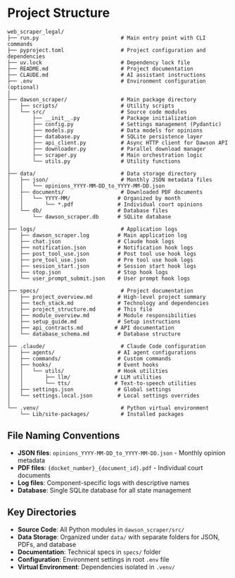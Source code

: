 # Project Structure

```
web_scraper_legal/
├── run.py                          # Main entry point with CLI commands
├── pyproject.toml                  # Project configuration and dependencies
├── uv.lock                         # Dependency lock file
├── README.md                       # Project documentation
├── CLAUDE.md                       # AI assistant instructions
├── .env                            # Environment configuration (optional)
│
├── dawson_scraper/                 # Main package directory
│   ├── scripts/                    # Utility scripts
│   └── src/                        # Source code modules
│       ├── __init__.py             # Package initialization
│       ├── config.py               # Settings management (Pydantic)
│       ├── models.py               # Data models for opinions
│       ├── database.py             # SQLite persistence layer
│       ├── api_client.py           # Async HTTP client for Dawson API
│       ├── downloader.py           # Parallel download manager
│       ├── scraper.py              # Main orchestration logic
│       └── utils.py                # Utility functions
│
├── data/                           # Data storage directory
│   ├── json/                       # Monthly JSON metadata files
│   │   └── opinions_YYYY-MM-DD_to_YYYY-MM-DD.json
│   ├── documents/                  # Downloaded PDF documents
│   │   └── YYYY-MM/               # Organized by month
│   │       └── *.pdf              # Individual court opinions
│   └── db/                        # Database files
│       └── dawson_scraper.db      # SQLite database
│
├── logs/                           # Application logs
│   ├── dawson_scraper.log         # Main application log
│   ├── chat.json                  # Claude hook logs
│   ├── notification.json          # Notification hook logs
│   ├── post_tool_use.json         # Post tool use hook logs
│   ├── pre_tool_use.json          # Pre tool use hook logs
│   ├── session_start.json         # Session start hook logs
│   ├── stop.json                  # Stop hook logs
│   └── user_prompt_submit.json    # User prompt hook logs
│
├── specs/                          # Project documentation
│   ├── project_overview.md        # High-level project summary
│   ├── tech_stack.md              # Technology and dependencies
│   ├── project_structure.md       # This file
│   ├── module_overview.md         # Module responsibilities
│   ├── setup_guide.md             # Setup instructions
│   ├── api_contracts.md          # API documentation
│   └── database_schema.md         # Database structure
│
├── .claude/                        # Claude Code configuration
│   ├── agents/                    # AI agent configurations
│   ├── commands/                  # Custom commands
│   ├── hooks/                     # Event hooks
│   │   └── utils/                 # Hook utilities
│   │       ├── llm/              # LLM utilities
│   │       └── tts/              # Text-to-speech utilities
│   ├── settings.json              # Global settings
│   └── settings.local.json        # Local settings overrides
│
└── .venv/                          # Python virtual environment
    └── Lib/site-packages/          # Installed packages
```

## File Naming Conventions

- **JSON files**: `opinions_YYYY-MM-DD_to_YYYY-MM-DD.json` - Monthly opinion metadata
- **PDF files**: `{docket_number}_{document_id}.pdf` - Individual court documents
- **Log files**: Component-specific logs with descriptive names
- **Database**: Single SQLite database for all state management

## Key Directories

- **Source Code**: All Python modules in `dawson_scraper/src/`
- **Data Storage**: Organized under `data/` with separate folders for JSON, PDFs, and database
- **Documentation**: Technical specs in `specs/` folder
- **Configuration**: Environment settings in root `.env` file
- **Virtual Environment**: Dependencies isolated in `.venv/`